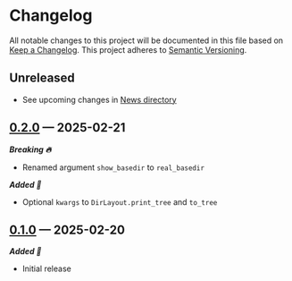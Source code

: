 # Changelog

All notable changes to this project will be documented in this file based on [Keep a Changelog](https://keepachangelog.com/en/1.0.0/). This project adheres to [Semantic Versioning](https://semver.org/spec/v2.0.0.html).

## Unreleased

- See upcoming changes in [News directory](https://github.com/makukha/dirlay/tree/main/NEWS.d)

<!-- scriv-insert-here -->

<a id='changelog-0.2.0'></a>
## [0.2.0](https://github.com/makukha/dirlay/releases/tag/v0.2.0) — 2025-02-21

***Breaking 🔥***

- Renamed argument `show_basedir` to `real_basedir`

***Added 🌿***

- Optional `kwargs` to `DirLayout.print_tree` and `to_tree`

<a id='changelog-0.1.0'></a>
## [0.1.0](https://github.com/makukha/dirlay/releases/tag/v0.1.0) — 2025-02-20

***Added 🌿***

- Initial release
